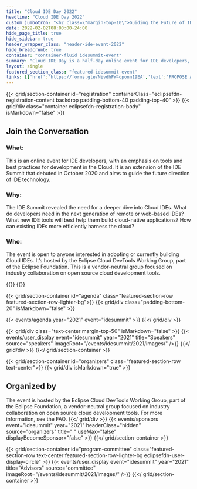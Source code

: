 ```yaml
---
title: "Cloud IDE Day 2022"
headline: "Cloud IDE Day 2022"
custom_jumbotron: "<h2 class=\"margin-top-10\">Guiding the Future of IDE Development</h2><p class=\"margin-top-20\">Virtual Conference | April 27, 2022</p>"
date: 2022-02-02T08:00:00-24:00
hide_page_title: true
hide_sidebar: true
header_wrapper_class: "header-ide-event-2022"
hide_breadcrumb: true
container: "container-fluid idesummit-event"
summary: "Cloud IDE Day is a half-day online event for IDE developers, with an emphasis on tools and best practices for development in the Cloud. It is an extension of the IDE Summit that debuted in October 2020.  This event takes a deep dive into Cloud IDE development. Gathering developers, providers and adopters in one place, the Cloud IDE Summit aims to guide the future direction of IDE technology."
layout: single
featured_section_class: "featured-idesummit-event"
links: [['href':'https://forms.gle/NivdhFW4dponn19EA','text':'PROPOSE A TALK']]
---
```


<!-- Add registration using legacy CSS -->
{{< grid/section-container id="registration" containerClass="eclipsefdn-registration-content backdrop padding-bottom-40 padding-top-40" >}} 
{{< grid/div class="container eclipsefdn-registration-body" isMarkdown="false" >}}
<style>
.eclipsefdn-registration-body {
  font-size: 1.2em
}
.eclipsefdn-registration-body h3{
  font-size: 24px
}
</style>
  <h2 class="text-center margin-bottom-30">Join the Conversation</h2>
  <div class="row margin-bottom-30">
    <div class="col-sm-4 text-center">
      <h3 class="uppercase">What:</h3>
    </div>
    <div class="col-sm-20 margin-top-10">
      <p>This is an online event for IDE developers, with an emphasis on tools and best practices for development in the Cloud. It is an extension of the IDE Summit that debuted in October 2020 and aims to guide the future direction of IDE technology.</p>
    </div>
  </div>
  <div class="row margin-bottom-30">
    <div class="col-sm-4 text-center">
      <h3 class="uppercase">Why:</h3>
    </div>
    <div class="col-sm-20 margin-top-10">
      <p>The IDE Summit revealed the need for a deeper dive into Cloud IDEs. What do developers need in the next generation of remote or web-based IDEs? What new IDE tools will best help them build cloud-native applications? How can existing IDEs more efficiently harness the cloud?</p>
    </div>
  </div>
  <div class="row margin-bottom-30">
    <div class="col-sm-4 text-center">
      <h3 class="uppercase">Who:</h3>
    </div>
    <div class="col-sm-20 margin-top-10">
      <p>The event is open to anyone interested in adopting or currently building Cloud IDEs. It’s hosted by the Eclipse Cloud DevTools Working Group, part of the Eclipse Foundation. This is a vendor-neutral group focused on industry collaboration on open source cloud development tools.</p>
    </div>
  </div>
{{</ grid/div >}} 
{{</ grid/section-container >}}

{{< grid/section-container id="agenda" class="featured-section-row featured-section-row-lighter-bg">}}
{{< grid/div class="padding-bottom-20" isMarkdown="false" >}}
<style>
#agenda h2 { text-align:center; }
</style>
{{< events/agenda year="2021" event="idesummit" >}}
{{</ grid/div >}}

{{< grid/div class="text-center margin-top-50" isMarkdown="false" >}}
{{< events/user_display event="idesummit" year="2021" title="Speakers" source="speakers" imageRoot="/events/idesummit/2021/images/" />}}
{{</ grid/div >}}
{{</ grid/section-container >}}


{{< grid/section-container id="organizers" class="featured-section-row text-center">}}
  {{< grid/div isMarkdown="true" >}}
  ## Organized by  
  
  The event is hosted by the Eclipse Cloud DevTools Working Group, part of the Eclipse Foundation, a vendor-neutral group focused on industry collaboration on open source cloud development tools. For more information, see the FAQ.
  {{</ grid/div >}}
  {{< events/sponsors event="idesummit" year="2021" headerClass="hidden" source="organizers" title=" " useMax="false" displayBecomeSponsor="false" >}}
{{</ grid/section-container >}}

<!-- Add user carousel for committee -->
{{< grid/section-container id="program-committee" class="featured-section-row text-center featured-section-row-lighter-bg eclipsefdn-user-display-circle" >}}
  {{< events/user_display event="idesummit" year="2021" title="Advisors" source="committee" imageRoot="/events/idesummit/2021/images/" />}}
{{</ grid/section-container >}}